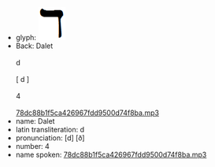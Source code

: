- glyph: ![ced75ecd4cda400e1f8dd579f07942da.png](./39.png)
- Back: Dalet<br /><br />d<br /><br />[ d ]<br /><br />4<br /><br />[78dc88b1f5ca426967fdd9500d74f8ba.mp3](./24.mp3)
- name: Dalet<br />
- latin transliteration: d<br />
- pronunciation: [d] [ð]<br />
- number: 4<br />
- name spoken: [78dc88b1f5ca426967fdd9500d74f8ba.mp3](./24.mp3)